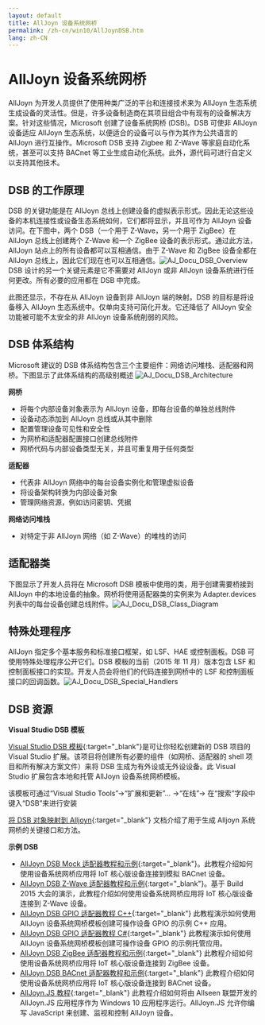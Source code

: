 ```yaml
---
layout: default
title: AllJoyn 设备系统网桥
permalink: /zh-cn/win10/AllJoynDSB.htm
lang: zh-CN
---
```


# AllJoyn 设备系统网桥

AllJoyn 为开发人员提供了使用种类广泛的平台和连接技术来为 AllJoyn 生态系统生成设备的灵活性。但是，许多设备制造商在其项目组合中有现有的设备解决方案。针对这些情况，Microsoft 创建了设备系统网桥 \(DSB\)。DSB 可使非 AllJoyn 设备适应 AllJoyn 生态系统，以便适合的设备可以与作为其作为公共语言的 AllJoyn 进行互操作。Microsoft DSB 支持 Zigbee 和 Z-Wave 等家庭自动化系统，甚至可以支持 BACnet 等工业生成自动化系统。此外，源代码可进行自定义以支持其他技术。

## DSB 的工作原理

DSB 的关键功能是在 AllJoyn 总线上创建设备的虚拟表示形式。因此无论这些设备的本机连接性或设备生态系统如何，它们都将显示，并且可作为 AllJoyn 设备访问。在下图中，两个 DSB（一个用于 Z-Wave，另一个用于 ZigBee）在 AllJoyn 总线上创建两个 Z-Wave 和一个 ZigBee 设备的表示形式。通过此方法，AllJoyn 站点上的所有设备都可以互相通信。由于 Z-Wave 和 ZigBee 设备全都在 AllJoyn 总线上，因此它们现在也可以互相通信。![AJ\_Docu\_DSB\_Overview]({{site.baseurl}}/Resources/images/AllJoyn/AJ_Docu_DSB_Overview.png) DSB 设计的另一个关键元素是它不需要对 AllJoyn 或非 AllJoyn 设备系统进行任何更改。所有必要的应用都在 DSB 中完成。

此图还显示，不存在从 AllJoyn 设备到非 AllJoyn 端的映射。DSB 的目标是将设备移入 AllJoyn 生态系统中。仅单向支持可简化开发。它还降低了 AllJoyn 安全功能被可能不太安全的非 AllJoyn 设备系统削弱的风险。

## DSB 体系结构

Microsoft 建议的 DSB 体系结构包含三个主要组件：网络访问堆栈、适配器和网桥。下图显示了此体系结构的高级别概述 ![AJ\_Docu\_DSB\_Architecture]({{site.baseurl}}/Resources/images/AllJoyn/AJ_Docu_DSB_Architecture.png)

__网桥__

- 将每个内部设备对象表示为 AllJoyn 设备，即每台设备的单独总线附件
- 设备动态添加到 AllJoyn 总线或从其中删除
- 配置管理设备可见性和安全性
- 为网桥和适配器配置接口创建总线附件
- 网桥代码与内部设备类型无关，并且可重复用于任何类型

__适配器__

- 代表非 AllJoyn 网络中的每台设备实例化和管理虚拟设备
- 将设备架构转换为内部设备对象
- 管理网络资源，例如访问密钥、凭据

__网络访问堆栈__

- 对特定于非 AllJoyn 网络（如 Z-Wave）的堆栈的访问

## 适配器类

下图显示了开发人员将在 Microsoft DSB 模板中使用的类，用于创建需要桥接到 AllJoyn 中的本地设备的抽象。网桥将使用适配器类的实例来为 Adapter.devices 列表中的每台设备创建总线附件。![AJ\_Docu\_DSB\_Class\_Diagram]({{site.baseurl}}/Resources/images/AllJoyn/AJ_Docu_DSB_Class_Diagram.png)

## 特殊处理程序

AllJoyn 指定多个基本服务和标准接口框架，如 LSF、HAE 或控制面板。DSB 可使用特殊处理程序公开它们。DSB 模板的当前（2015 年 11 月）版本包含 LSF 和控制面板接口的实现。开发人员会将他们的代码连接到网桥中的 LSF 和控制面板接口的回调函数。![AJ\_Docu\_DSB\_Special\_Handlers]({{site.baseurl}}/Resources/images/AllJoyn/AJ_Docu_DSB_Special_Handlers.png)

## DSB 资源

__Visual Studio DSB 模板__

[Visual Studio DSB 模板](https://visualstudiogallery.msdn.microsoft.com/aea0b437-ef07-42e3-bd88-8c7f906d5da8){:target="_blank"}是可让你轻松创建新的 DSB 项目的 Visual Studio 扩展。该项目将创建所有必要的组件（如网桥、适配器的 shell 项目和所有解决方案文件）来将 DSB 生成为有外设或无外设设备。此 Visual Studio 扩展包含本地和托管 AllJoyn 设备系统网桥模板。

该模板可通过“Visual Studio Tools”-\>“扩展和更新”… -\>“在线”-\> 在“搜索”字段中键入“DSB”来进行安装

[将 DSB 对象映射到 Alljoyn]({{site.baseurl}}/zh-cn/win10/AlljoynDsbApiGuide.htm){:target="_blank"} 文档介绍了用于生成 Alljoyn 系统网桥的关键接口和方法。

__示例 DSB__

- [AllJoyn DSB Mock 适配器教程和示例]({{site.baseurl}}/zh-cn/win10/samples/MockAdapterTutorial.htm){:target="_blank"}。此教程介绍如何使用设备系统网桥应用将 IoT 核心版设备连接到模拟 BACnet 设备。
- [AllJoyn DSB Z-Wave 适配器教程和示例]({{site.baseurl}}/zh-cn/win10/samples/ZWaveAdapter.htm){:target="_blank"}。基于 Build 2015 大会的演示，此教程介绍如何使用设备系统网桥应用将 IoT 核心版设备连接到 Z-Wave 设备。
- [AllJoyn DSB GPIO 适配器教程 C++]({{site.baseurl}}/zh-cn/win10/samples/AlljoynDSB_GpioTutorial.htm){:target="_blank"} 此教程演示如何使用 AllJoyn 设备系统网桥模板创建可操作设备 GPIO 的示例 C++ 应用。
- [AllJoyn DSB GPIO 适配器教程 C\#]({{site.baseurl}}/zh-cn/win10/samples/AlljoynDSB_ManagedGpioTutorial.htm){:target="_blank"} 此教程演示如何使用 AllJoyn 设备系统网桥模板创建可操作设备 GPIO 的示例托管应用。
- [AllJoyn DSB ZigBee 适配器教程和示例]({{site.baseurl}}/zh-cn/win10/samples/ZigBeeAdapter.htm){:target="_blank"} 此教程介绍如何使用设备系统网桥应用将 IoT 核心版设备连接到 ZigBee 设备。
- [AllJoyn DSB BACnet 适配器教程和示例]({{site.baseurl}}/zh-cn/win10/samples/BACnetAdapterTutorial.htm){:target="_blank"} 此教程介绍如何使用设备系统网桥应用将 IoT 核心版设备连接到 BACnet 设备。
- [AllJoyn.JS 教程]({{site.baseurl}}/zh-cn/win10/samples/AllJoynJS.htm){:target="_blank"} 此教程介绍如何将由 Allseen 联盟开发的 AllJoyn.JS 应用程序作为 Windows 10 应用程序运行。AllJoyn.JS 允许你编写 JavaScript 来创建、监视和控制 AllJoyn 设备。
